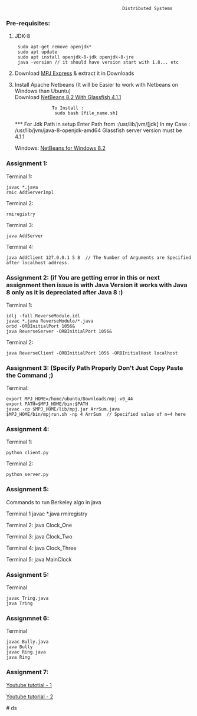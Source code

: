                                                 Distributed Systems
### Pre-requisites:

1. JDK-8

        sudo apt-get remove openjdk*
        sudo apt update
        sudo apt install openjdk-8-jdk openjdk-8-jre
        java -version // it should have version start with 1.8... etc 
    
3. Download [MPJ Express](https://sourceforge.net/projects/mpjexpress/files/releases/mpj-v0_44.tar.gz/download) & extract it in Downloads         
 
4. Install Apache Netbeans (It will be Easier to work with Netbeans on Windows than Ubuntu)      
   Download [NetBeans 8.2 With Glassfish 4.1.1](https://drive.google.com/file/d/1Cg3Tn8ALQlrFyEGO3e6lH4h8cvECDylu/view?usp=sharing)

                     To Install :
                      sudo bash [file_name.sh]

   *** For Jdk Path in setup Enter Path from :/usr/lib/jvm/[jdk]
        In my Case : /usr/lib/jvm/java-8-openjdk-amd64
     Glassfish server version must be 4.1.1 

      Windows: [NetBeans for Windows 8.2](https://www.youtube.com/redirect?event=video_description&redir_token=QUFFLUhqazNzTWYtMG93eUMwXzJHb2RDRm1KaFp1YlRyUXxBQ3Jtc0ttWWpvRHZHZzM4MUNYRndTaUxwRUxVUVltZU1PSWZ4X0dPRUZxU0NMWEE1SzlCMk5TVlhMN2R4R2pxSFpDODdhUlJsUVJUTXc4QTN2cWlIaE5oMWVKWGliTTZUUm1ueFFTNE5xeG51NUVFRnJtS25LRQ&q=https%3A%2F%2Fbit.ly%2F3MMVGTe&v=ASd1S-_HLWw)
       

### Assignment 1:

Terminal 1:

    javac *.java
    rmic AddServerImpl

Terminal 2:

    rmiregistry

Terminal 3:

    java AddServer

Terminal 4:

    java AddClient 127.0.0.1 5 8  // The Number of Arguments are Specified after localhost address.

### Assignment 2: (if You are getting error in this or next assignment then issue is with Java Version it works with Java 8 only as it is depreciated after Java 8 :)     
Terminal 1:

    idlj -fall ReverseModule.idl
    javac *.java ReverseModule/*.java
    orbd -ORBInitialPort 1056&
    java ReverseServer -ORBInitialPort 1056& 

Terminal 2:

    java ReverseClient -ORBInitialPort 1056 -ORBInitialHost localhost

### Assignment 3: (Specify Path Properly Don't Just Copy Paste the Command ;)

Terminal:

    export MPJ_HOME=/home/ubuntu/Downloads/mpj-v0_44
    export PATH=$MPJ_HOME/bin:$PATH
    javac -cp $MPJ_HOME/lib/mpj.jar ArrSum.java
    $MPJ_HOME/bin/mpjrun.sh -np 4 ArrSum  // Specified value of n=4 here 

### Assignment 4:

Terminal 1:

    python client.py


Terminal 2:

    python server.py

 ### Assignment 5:
 Commands to run Berkeley algo in java

Terminal 1
javac *.java
rmiregistry

Terminal 2:
java Clock_One

Terminal 3:
java Clock_Two

Terminal 4:
java Clock_Three

Terminal 5:
java MainClock

### Assignment 5:

Terminal

    javac Tring.java
    java Tring

### Assignmnet 6:

Terminal

    javac Bully.java
    java Bully
    javac Ring.java
    java Ring
    
### Assignment 7:

   [Youtube tutotial - 1](https://www.youtube.com/watch?v=ASd1S-_HLWw&list=PL1ysxTqY226jlhxh31xMYS72CqC5_vodG&index=2) 
   
   [Youtube tutorial - 2](https://www.youtube.com/watch?v=0z-HvSfr-M4)
    
    
#   d s  
 